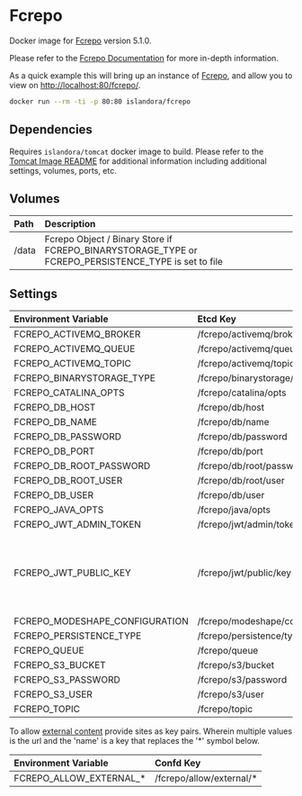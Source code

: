 # Fcrepo

Docker image for [Fcrepo] version 5.1.0.

Please refer to the [Fcrepo Documentation] for more in-depth information.

As a quick example this will bring up an instance of [Fcrepo], and allow you
to view on <http://localhost:80/fcrepo/>.

```bash
docker run --rm -ti -p 80:80 islandora/fcrepo
```

## Dependencies

Requires `islandora/tomcat` docker image to build. Please refer to the
[Tomcat Image README](../tomcat/README.md) for additional information including
additional settings, volumes, ports, etc.

## Volumes

| Path  | Description                                                                                         |
| :---- | :-------------------------------------------------------------------------------------------------- |
| /data | Fcrepo Object / Binary Store if FCREPO_BINARYSTORAGE_TYPE or FCREPO_PERSISTENCE_TYPE is set to file |

## Settings

| Environment Variable           | Etcd Key                        | Default                                        | Description                                                           |
| :----------------------------- | :------------------------------ | :--------------------------------------------- | :-------------------------------------------------------------------- |
| FCREPO_ACTIVEMQ_BROKER         | /fcrepo/activemq/broker         | tcp://activemq:61616                           |                                                                       |
| FCREPO_ACTIVEMQ_QUEUE          | /fcrepo/activemq/queue          | fedora                                         |                                                                       |
| FCREPO_ACTIVEMQ_TOPIC          | /fcrepo/activemq/topic          | fedora                                         |                                                                       |
| FCREPO_BINARYSTORAGE_TYPE      | /fcrepo/binarystorage/type      | file                                           |                                                                       |
| FCREPO_CATALINA_OPTS           | /fcrepo/catalina/opts           |                                                |                                                                       |
| FCREPO_DB_HOST                 | /fcrepo/db/host                 | mariadb                                        |                                                                       |
| FCREPO_DB_NAME                 | /fcrepo/db/name                 | fcrepo                                         |                                                                       |
| FCREPO_DB_PASSWORD             | /fcrepo/db/password             | password                                       |                                                                       |
| FCREPO_DB_PORT                 | /fcrepo/db/port                 | 3306                                           |                                                                       |
| FCREPO_DB_ROOT_PASSWORD        | /fcrepo/db/root/password        | password                                       |                                                                       |
| FCREPO_DB_ROOT_USER            | /fcrepo/db/root/user            | root                                           |                                                                       |
| FCREPO_DB_USER                 | /fcrepo/db/user                 | fcrepo                                         |                                                                       |
| FCREPO_JAVA_OPTS               | /fcrepo/java/opts               |                                                |                                                                       |
| FCREPO_JWT_ADMIN_TOKEN         | /fcrepo/jwt/admin/token         | islandora                                      |                                                                       |
| FCREPO_JWT_PUBLIC_KEY          | /fcrepo/jwt/public/key          | See rootfs/etc/confd/templates/public.key.tmpl | The public key must match the public key used in the Drupal container |
| FCREPO_MODESHAPE_CONFIGURATION | /fcrepo/modeshape/configuration | classpath:/config/repository.json              |                                                                       |
| FCREPO_PERSISTENCE_TYPE        | /fcrepo/persistence/type        | file                                           |                                                                       |
| FCREPO_QUEUE                   | /fcrepo/queue                   | fedora                                         |                                                                       |
| FCREPO_S3_BUCKET               | /fcrepo/s3/bucket               |                                                |                                                                       |
| FCREPO_S3_PASSWORD             | /fcrepo/s3/password             |                                                |                                                                       |
| FCREPO_S3_USER                 | /fcrepo/s3/user                 |                                                |                                                                       |
| FCREPO_TOPIC                   | /fcrepo/topic                   | fedora                                         |                                                                       |

To allow
[external content](https://wiki.lyrasis.org/display/FEDORA51/External+Content)
provide sites as key pairs. Wherein multiple values is the url and the 'name' is
a key that replaces the '*' symbol below.

| Environment Variable    | Confd Key                 |
| :---------------------- | :----------------------- |
| FCREPO_ALLOW_EXTERNAL_* | /fcrepo/allow/external/* |

[Fcrepo Documentation]: https://wiki.lyrasis.org/display/FF
[Fcrepo]: https://github.com/fcrepo4/fcrepo4
